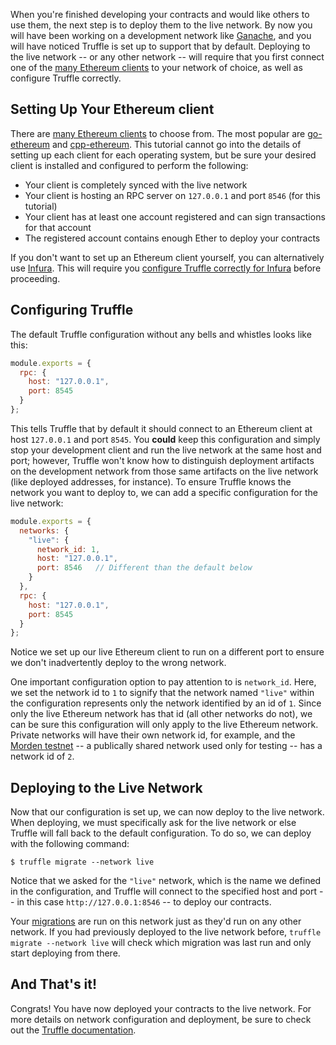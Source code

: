 When you're finished developing your contracts and would like others to use them, the next step is to deploy them to the live network. By now you will have been working on a development network like [Ganache](/ganache), and you will have noticed Truffle is set up to support that by default. Deploying to the live network -- or any other network -- will require that you first connect one of the [many Ethereum clients](http://ethdocs.org/en/latest/ethereum-clients/) to your network of choice, as well as configure Truffle correctly.

## Setting Up Your Ethereum client

There are [many Ethereum clients](http://ethdocs.org/en/latest/ethereum-clients/) to choose from. The most popular are [go-ethereum](https://github.com/ethereum/go-ethereum) and [cpp-ethereum](https://github.com/ethereum/cpp-ethereum). This tutorial cannot go into the details of setting up each client for each operating system, but be sure your desired client is installed and configured to perform the following:

* Your client is completely synced with the live network
* Your client is hosting an RPC server on `127.0.0.1` and port `8546` (for this tutorial)
* Your client has at least one account registered and can sign transactions for that account
* The registered account contains enough Ether to deploy your contracts

If you don't want to set up an Ethereum client yourself, you can alternatively use [Infura](https://infura.io/). This will require you [configure Truffle correctly for Infura](/tutorials/using-infura-custom-provider) before proceeding.

## Configuring Truffle

The default Truffle configuration without any bells and whistles looks like this:

```javascript
module.exports = {
  rpc: {
    host: "127.0.0.1",
    port: 8545
  }
};
```

This tells Truffle that by default it should connect to an Ethereum client at host `127.0.0.1` and port `8545`. You **could** keep this configuration and simply stop your development client and run the live network at the same host and port; however, Truffle won't know how to distinguish deployment artifacts on the development network from those same artifacts on the live network (like deployed addresses, for instance). To ensure Truffle knows the network you want to deploy to, we can add a specific configuration for the live network:

```javascript
module.exports = {
  networks: {
    "live": {
      network_id: 1,
      host: "127.0.0.1",
      port: 8546   // Different than the default below
    }
  },
  rpc: {
    host: "127.0.0.1",
    port: 8545
  }
};
```

Notice we set up our live Ethereum client to run on a different port to ensure we don't inadvertently deploy to the wrong network.

One important configuration option to pay attention to is `network_id`. Here, we set the network id to `1` to signify that the  network named `"live"` within the configuration represents only the network identified by an id of `1`. Since only the live Ethereum network has that id (all other networks do not), we can be sure this configuration will only apply to the live Ethereum network. Private networks will have their own network id, for example, and the [Morden testnet](https://github.com/ethereum/wiki/wiki/Morden) -- a publically shared network used only for testing -- has a network id of `2`.

## Deploying to the Live Network

Now that our configuration is set up, we can now deploy to the live network. When deploying, we must specifically ask for the live network or else Truffle will fall back to the default configuration. To do so, we can deploy with the following command:

```shell
$ truffle migrate --network live
```

Notice that we asked for the `"live"` network, which is the name we defined in the configuration, and Truffle will connect to the specified host and port -- in this case `http://127.0.0.1:8546` -- to deploy our contracts.

Your [migrations](http://truffleframework.com/docs/getting_started/migrations) are run on this network just as they'd run on any other network. If you had previously deployed to the live network before, `truffle migrate --network live` will check which migration was last run and only start deploying from there.

## And That's it!

Congrats! You have now deployed your contracts to the live network. For more details on network configuration and deployment, be sure to check out the [Truffle documentation](/docs).
